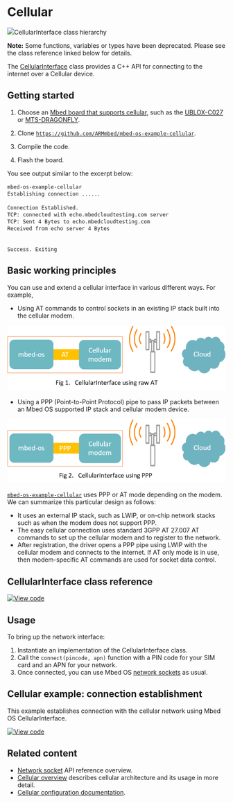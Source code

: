 <h1 id="cellular-api">Cellular</h1>

<span class="images">![](https://os.mbed.com/docs/mbed-os/v6.10/mbed-os-api-doxy/class_cellular_interface.png)<span>CellularInterface class hierarchy</span></span>


<span class="notes">**Note:** Some functions, variables or types have been deprecated. Please see the class reference linked below for details.</span>

The [CellularInterface](../mbed-os-api-doxy/class_cellular_interface.html) class provides a C++ API for connecting to the internet over a Cellular device.

## Getting started

1. Choose an [Mbed board that supports cellular](https://os.mbed.com/platforms/?mbed-enabled=15&connectivity=1), such as the [UBLOX-C027](https://os.mbed.com/platforms/u-blox-C027/) or [MTS-DRAGONFLY](https://os.mbed.com/platforms/MTS-Dragonfly/).

1. Clone [`https://github.com/ARMmbed/mbed-os-example-cellular`](https://github.com/ARMmbed/mbed-os-example-cellular).

1. Compile the code.
1. Flash the board.

You see output similar to the excerpt below:

```
mbed-os-example-cellular
Establishing connection ......

Connection Established.
TCP: connected with echo.mbedcloudtesting.com server
TCP: Sent 4 Bytes to echo.mbedcloudtesting.com
Received from echo server 4 Bytes


Success. Exiting
```

## Basic working principles

You can use and extend a cellular interface in various different ways. For example,

- Using AT commands to control sockets in an existing IP stack built into the cellular modem.

<span class="images">![](../../../images/Cell_AT.png)</span>

- Using a PPP (Point-to-Point Protocol) pipe to pass IP packets between an Mbed OS supported IP stack and cellular modem device.

<span class="images">![](../../../images/Cell_PPP.png)</span>

[`mbed-os-example-cellular`](https://github.com/ARMmbed/mbed-os-example-cellular) uses PPP or AT mode depending on the modem. We can summarize this particular design as follows:

- It uses an external IP stack, such as LWIP, or on-chip network stacks such as when the modem does not support PPP.
- The easy cellular connection uses standard 3GPP AT 27.007 AT commands to set up the cellular modem and to register to the network.
- After registration, the driver opens a PPP pipe using LWIP with the cellular modem and connects to the internet. If AT only mode is in use, then modem-specific AT commands are used for socket data control.

## CellularInterface class reference

[![View code](https://www.mbed.com/embed/?type=library)](https://os.mbed.com/docs/mbed-os/v6.10/mbed-os-api-doxy/class_cellular_interface.html)

## Usage

To bring up the network interface:

1. Instantiate an implementation of the CellularInterface class.
1. Call the `connect(pincode, apn)` function with a PIN code for your SIM card and an APN for your network.
1. Once connected, you can use Mbed OS [network sockets](network-socket.html) as usual.

## Cellular example: connection establishment

This example establishes connection with the cellular network using Mbed OS CellularInterface.

[![View code](https://www.mbed.com/embed/?url=https://github.com/ARMmbed/mbed-os-example-cellular)](https://github.com/ARMmbed/mbed-os-example-cellular/blob/mbed-os-6.10.0/source/main.cpp)

## Related content

- [Network socket](network-socket.html) API reference overview.
- [Cellular overview](../apis/cellular-networking.html) describes cellular architecture and its usage in more detail.
- [Cellular configuration documentation](../apis/connectivity-options-and-config.html).
